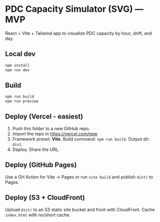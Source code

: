 # PDC Capacity Simulator (SVG) — MVP

React + Vite + Tailwind app to visualize PDC capacity by hour, shift, and day.

## Local dev
```bash
npm install
npm run dev
```

## Build
```bash
npm run build
npm run preview
```

## Deploy (Vercel - easiest)
1) Push this folder to a new GitHub repo.
2) Import the repo in https://vercel.com/new
3) Framework preset: **Vite**. Build command: `npm run build`. Output dir: `dist`.
4) Deploy. Share the URL.

## Deploy (GitHub Pages)
Use a GH Action for Vite -> Pages or run `vite build` and publish `dist/` to Pages.

## Deploy (S3 + CloudFront)
Upload `dist/` to an S3 static site bucket and front with CloudFront. Cache `index.html` with no/short cache.
